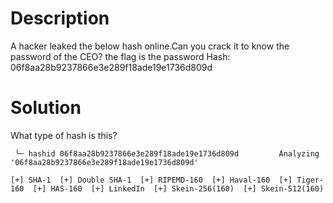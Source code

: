 # Description

A hacker leaked the below hash online.Can you crack it to know the password of the CEO? the flag is the password Hash: 06f8aa28b9237866e3e289f18ade19e1736d809d

# Solution


What type of hash is this?

`
╰─ hashid 06f8aa28b9237866e3e289f18ade19e1736d809d        
Analyzing '06f8aa28b9237866e3e289f18ade19e1736d809d'`

`[+] SHA-1 
[+] Double SHA-1 
[+] RIPEMD-160 
[+] Haval-160 
[+] Tiger-160 
[+] HAS-160 
[+] LinkedIn 
[+] Skein-256(160) 
[+] Skein-512(160) 
`


